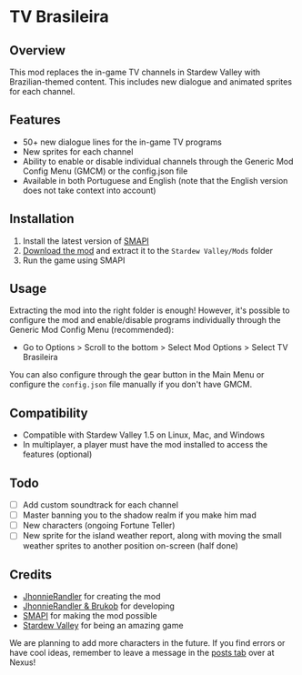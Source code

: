 # TV Brasileira

## Overview

This mod replaces the in-game TV channels in Stardew Valley with Brazilian-themed content. This includes new dialogue and animated sprites for each channel.

## Features

- 50+ new dialogue lines for the in-game TV programs
- New sprites for each channel
- Ability to enable or disable individual channels through the Generic Mod Config Menu (GMCM) or the config.json file
- Available in both Portuguese and English (note that the English version does not take context into account)

## Installation

1. Install the latest version of [SMAPI](https://smapi.io/)
3. [Download the mod](https://www.nexusmods.com/stardewvalley/mods/10843) and extract it to the `Stardew Valley/Mods` folder
4. Run the game using SMAPI

## Usage

Extracting the mod into the right folder is enough! However, it's possible to configure the mod and enable/disable programs individually through the Generic Mod Config Menu (recommended):

- Go to Options > Scroll to the bottom > Select Mod Options > Select TV Brasileira

You can also configure through the gear button in the Main Menu or configure the `config.json` file manually if you don't have GMCM.

## Compatibility

- Compatible with Stardew Valley 1.5 on Linux, Mac, and Windows
- In multiplayer, a player must have the mod installed to access the features (optional)

## Todo
- [ ] Add custom soundtrack for each channel
- [ ] Master banning you to the shadow realm if you make him mad
- [ ] New characters (ongoing Fortune Teller)
- [ ] New sprite for the island weather report, along with moving the small weather sprites to another position on-screen (half done)

## Credits

- <ins>JhonnieRandler</ins> for creating the mod
- <ins>JhonnieRandler & Brukob</ins> for developing
- <ins>SMAPI</ins> for making the mod possible
- <ins>Stardew Valley</ins> for being an amazing game

We are planning to add more characters in the future. If you find errors or have cool ideas, remember to leave a message in the [posts tab](https://www.nexusmods.com/stardewvalley/mods/10843?tab=posts) over at Nexus!
